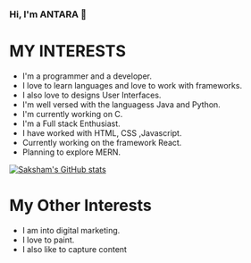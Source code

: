 ### Hi, I'm ANTARA 👋

 # MY INTERESTS 

* I'm a programmer and a developer.
* I love to learn languages and love to work with frameworks.
* I also love to designs User Interfaces.
* I'm well versed with the languagess Java and Python.
* I'm currently working on C.
* I'm a Full stack Enthusiast.
* I have worked with HTML, CSS ,Javascript.
* Currently working on the framework React.
* Planning to explore MERN.

[![Saksham's GitHub stats](https://github-readme-stats.vercel.app/api?username=Antara25-10)](https://github.com/Oshekher/github-readme-stats)

 # My Other Interests 

* I am into digital marketing.
* I love to paint.
* I also like to capture content


